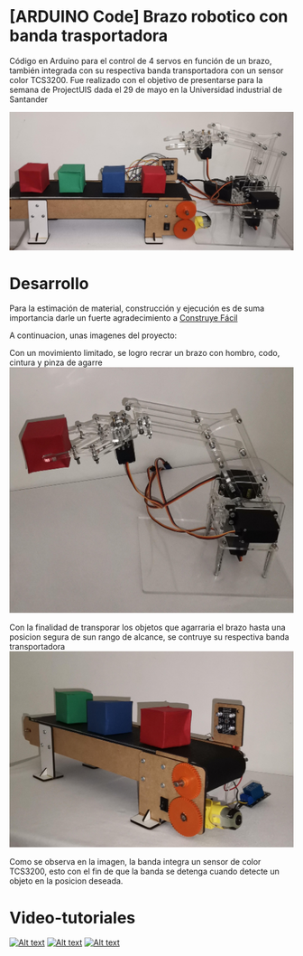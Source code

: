 # [ARDUINO Code] Brazo robotico con banda trasportadora
Código en Arduino para el control de 4 servos en función de un brazo, también integrada con su respectiva banda transportadora con un sensor color TCS3200. Fue realizado con el objetivo de presentarse para la semana de ProjectUIS dada el 29 de mayo en la Universidad industrial de Santander

![Image](https://github.com/Juancho-jebq/Brazo-robotico-con-banda-trasportadora-en-Arduino/blob/main/Images/1.jpg)

# Desarrollo
Para la estimación de material, construcción y ejecución es de suma importancia darle un fuerte agradecimiento a [Construye Fácil](https://youtube.com/@construyefacil?si=d0X6hGklhITC6WKE)

A continuacion, unas imagenes del proyecto:

Con un movimiento limitado, se logro recrar un brazo con hombro, codo, cintura y pinza de agarre
![Image](https://github.com/Juancho-jebq/Brazo-robotico-con-banda-trasportadora-en-Arduino/blob/be6a9dc47f9f292d49b24ca145a76044b0ed579b/Images/3.jpg)

Con la finalidad de transporar los objetos que agarraria el brazo hasta una posicion segura de sun rango de alcance, se contruye su respectiva banda transportadora
![Image](https://github.com/Juancho-jebq/Brazo-robotico-con-banda-trasportadora-en-Arduino/blob/7ee7cbdfd962c6ebeb8633b067a652d5d6a096a7/Images/4.jpg)

Como se observa en la imagen, la banda integra un sensor de color TCS3200, esto con el fin de que la banda se detenga cuando detecte un objeto en la posicion deseada.

# Video-tutoriales

[![Alt text](https://img.youtube.com/vi/7t7-bZ4KnVc/0.jpg)](https://www.youtube.com/watch?v=7t7-bZ4KnVc)
[![Alt text](https://img.youtube.com/vi/f8j5goBDJTM&t=434s/0.jpg)](https://www.youtube.com/watch?v=f8j5goBDJTM&t=434s)
[![Alt text](https://img.youtube.com/vi/PjL9drjZAQU&t=391s/0.jpg)](https://www.youtube.com/watch?v=PjL9drjZAQU&t=391s)
